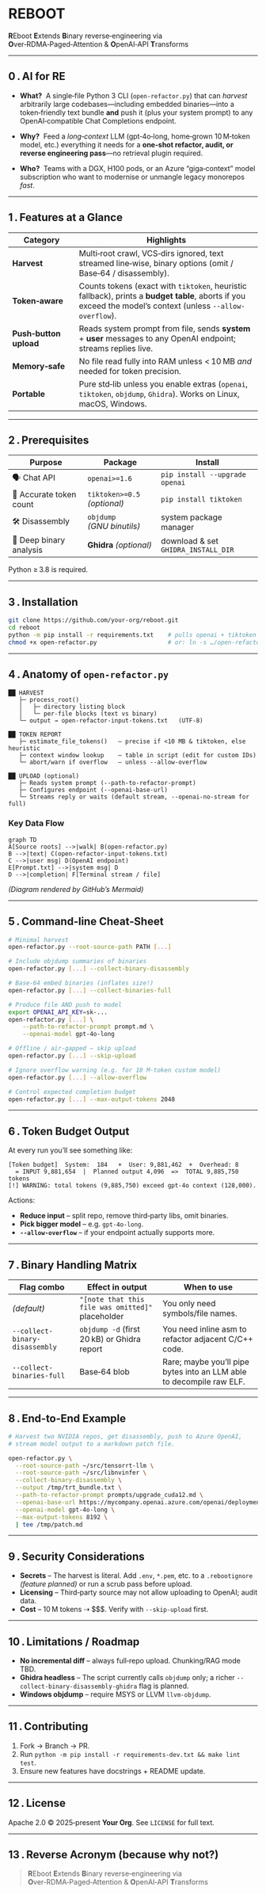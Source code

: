 # REBOOT  
**R**Eboot **E**xtends **B**inary reverse‑engineering via **O**ver‑RDMA‑Paged‑Attention & **O**penAI‑API **T**ransforms  

---

## 0 . AI for RE

* **What?** &nbsp;A single‑file Python 3 CLI (`open‑refactor.py`) that can
  *harvest* arbitrarily large codebases—including embedded binaries—into a
  token‑friendly text bundle **and** push it (plus your system prompt) to any
  OpenAI‑compatible Chat Completions endpoint.

* **Why?** &nbsp;Feed a *long‑context* LLM (gpt‑4o‑long, home‑grown 10 M‑token
  model, etc.) everything it needs for a **one‑shot refactor, audit, or reverse
  engineering pass**—no retrieval plugin required.

* **Who?** &nbsp;Teams with a DGX, H100 pods, or an Azure “giga‑context” model
  subscription who want to modernise or unmangle legacy monorepos *fast*.

---

## 1 . Features at a Glance

| Category | Highlights |
|----------|------------|
| **Harvest** | Multi‑root crawl, VCS‑dirs ignored, text streamed line‑wise, binary options (omit / Base‑64 / disassembly). |
| **Token‑aware** | Counts tokens (exact with `tiktoken`, heuristic fallback), prints a **budget table**, aborts if you exceed the model’s context (unless `--allow-overflow`). |
| **Push‑button upload** | Reads system prompt from file, sends **system** + **user** messages to any OpenAI endpoint; streams replies live. |
| **Memory‑safe** | No file read fully into RAM unless < 10 MB *and* needed for token precision. |
| **Portable** | Pure std‑lib unless you enable extras (`openai`, `tiktoken`, `objdump`, `Ghidra`). Works on Linux, macOS, Windows. |

---

## 2 . Prerequisites

| Purpose | Package | Install |
|---------|---------|---------|
| 🗣️ Chat API | `openai>=1.6` | `pip install --upgrade openai` |
| 🔢 Accurate token count | `tiktoken>=0.5` *(optional)* | `pip install tiktoken` |
| 🛠️ Disassembly | `objdump` *(GNU binutils)* | system package manager |
| 🔎 Deep binary analysis | **Ghidra** *(optional)* | download & set `GHIDRA_INSTALL_DIR` |

Python ≥ 3.8 is required.

---

## 3 . Installation

```bash
git clone https://github.com/your‑org/reboot.git
cd reboot
python -m pip install -r requirements.txt    # pulls openai + tiktoken
chmod +x open-refactor.py                    # or: ln -s …/open-refactor.py ~/bin/reboot
````

---

## 4 . Anatomy of `open-refactor.py`

```text
██ HARVEST
   ├─ process_root()
   │   ├─ directory listing block
   │   └─ per‑file blocks (text vs binary)
   └─ output → open-refactor-input-tokens.txt   (UTF‑8)

██ TOKEN REPORT
   ├─ estimate_file_tokens()   – precise if <10 MB & tiktoken, else heuristic
   ├─ context window lookup    – table in script (edit for custom IDs)
   └─ abort/warn if overflow   – unless --allow-overflow

██ UPLOAD (optional)
   ├─ Reads system prompt (--path-to-refactor-prompt)
   ├─ Configures endpoint (--openai-base-url)
   └─ Streams reply or waits (default stream, --openai-no-stream for full)
```

### Key Data Flow

```mermaid
graph TD
A[Source roots] -->|walk| B(open-refactor.py)
B -->|text| C(open-refactor-input-tokens.txt)
C -->|user msg| D(OpenAI endpoint)
E[Prompt.txt] -->|system msg| D
D -->|completion| F[Terminal stream / file]
```

*(Diagram rendered by GitHub’s Mermaid)*

---

## 5 . Command‑line Cheat‑Sheet

```bash
# Minimal harvest
open-refactor.py --root-source-path PATH [...]

# Include objdump summaries of binaries
open-refactor.py [...] --collect-binary-disassembly

# Base‑64 embed binaries (inflates size!)
open-refactor.py [...] --collect-binaries-full

# Produce file AND push to model
export OPENAI_API_KEY=sk-...
open-refactor.py [...] \
    --path-to-refactor-prompt prompt.md \
    --openai-model gpt-4o-long

# Offline / air‑gapped – skip upload
open-refactor.py [...] --skip-upload

# Ignore overflow warning (e.g. for 10 M‑token custom model)
open-refactor.py [...] --allow-overflow

# Control expected completion budget
open-refactor.py [...] --max-output-tokens 2048
```

---

## 6 . Token Budget Output

At every run you’ll see something like:

```text
[Token budget]  System:  184   +  User: 9,881,462  +  Overhead: 8
  = INPUT 9,881,654  |  Planned output 4,096  =>  TOTAL 9,885,750 tokens
[!] WARNING: total tokens (9,885,750) exceed gpt-4o context (128,000).
```

Actions:

* **Reduce input** – split repo, remove third‑party libs, omit binaries.
* **Pick bigger model** – e.g. `gpt-4o-long`.
* **`--allow-overflow`** – if your endpoint actually supports more.

---

## 7 . Binary Handling Matrix

| Flag combo                     | Effect in output                                  | When to use                                                          |
| ------------------------------ | ------------------------------------------------- | -------------------------------------------------------------------- |
| *(default)*                    | `"[note that this file was omitted]"` placeholder | You only need symbols/file names.                                    |
| `--collect-binary-disassembly` | `objdump -d` (first 20 kB) or Ghidra report       | You need inline asm to refactor adjacent C/C++ code.                 |
| `--collect-binaries-full`      | Base‑64 blob                                      | Rare; maybe you’ll pipe bytes into an LLM able to decompile raw ELF. |

---

## 8 . End‑to‑End Example

```bash
# Harvest two NVIDIA repos, get disassembly, push to Azure OpenAI,
# stream model output to a markdown patch file.

open-refactor.py \
  --root-source-path ~/src/tensorrt-llm \
  --root-source-path ~/src/libnvinfer \
  --collect-binary-disassembly \
  --output /tmp/trt_bundle.txt \
  --path-to-refactor-prompt prompts/upgrade_cuda12.md \
  --openai-base-url https://mycompany.openai.azure.com/openai/deployments/v4 \
  --openai-model gpt-4o-long \
  --max-output-tokens 8192 \
  | tee /tmp/patch.md
```

---

## 9 . Security Considerations

* **Secrets** – The harvest is literal. Add `.env`, `*.pem`, etc. to a
  `.rebootignore` *(feature planned)* or run a scrub pass before upload.
* **Licensing** – Third‑party source may not allow uploading to OpenAI; audit data.
* **Cost** – 10 M tokens ⇢ \$\$\$.  Verify with `--skip-upload` first.

---

## 10 . Limitations / Roadmap

* **No incremental diff** – always full‑repo upload. Chunking/RAG mode TBD.
* **Ghidra headless** – The script currently calls `objdump` only; a richer
  `--collect-binary-disassembly-ghidra` flag is planned.
* **Windows objdump** – require MSYS or LLVM `llvm-objdump`.

---

## 11 . Contributing

1. Fork → Branch → PR.
2. Run `python -m pip install -r requirements-dev.txt && make lint test`.
3. Ensure new features have docstrings + README update.

---

## 12 . License

Apache 2.0 © 2025‑present **Your Org**.  See `LICENSE` for full text.

---

## 13 . Reverse Acronym (because why not?)

> **R**Eboot **E**xtends **B**inary reverse‑engineering via **O**ver‑RDMA‑Paged‑Attention & **O**penAI‑API **T**ransforms

